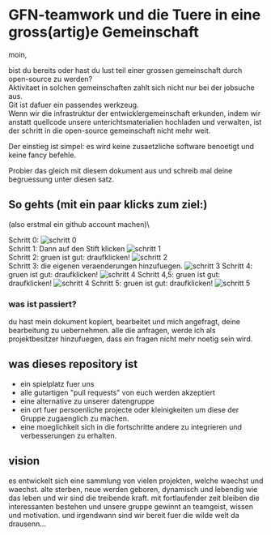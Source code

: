 
# GFN-teamwork und die Tuere in eine gross(artig)e Gemeinschaft

moin,

bist du bereits oder hast du lust teil einer grossen gemeinschaft durch open-source zu werden?\
Aktivitaet in solchen gemeinschaften zahlt sich nicht nur bei der jobsuche aus.\
Git ist dafuer ein passendes werkzeug.\
Wenn wir die infrastruktur der entwicklergemeinschaft erkunden, indem wir anstatt quellcode unsere unterichtsmaterialien hochladen und verwalten, ist der schritt in die open-source gemeinschaft nicht mehr weit.

Der einstieg ist simpel: es wird keine zusaetzliche software benoetigt und keine fancy befehle.

Probier das gleich mit diesem dokument aus und schreib mal deine begruessung unter diesen satz.


## So gehts (mit ein paar klicks zum ziel:)

(also erstmal ein github account machen)\

Schritt 0:
![schritt 0](https://github.com/teicheld/teamWerkzeugSandkasten/blob/main/img/schritt0_anklicken.png)\
Schritt 1: Dann auf den Stift klicken
![schritt 1](https://github.com/teicheld/teamWerkzeugSandkasten/blob/main/img/verbessern1.PNG)\
Schritt 2: gruen ist gut: draufklicken!
![schritt 2](https://github.com/teicheld/teamWerkzeugSandkasten/blob/main/img/verbessern2.png)\
Schritt 3: die eigenen veraenderungen hinzufuegen.
![schritt 3](https://github.com/teicheld/teamWerkzeugSandkasten/blob/main/img/verbebessern3.png)
Schritt 4: gruen ist gut: draufklicken!
![schritt 4](https://github.com/teicheld/teamWerkzeugSandkasten/blob/main/img/verbessern4.png)
Schritt 4,5: gruen ist gut: draufklicken!
![schritt 4](https://github.com/teicheld/teamWerkzeugSandkasten/blob/main/img/verbessern4.5.png)
Schritt 5: gruen ist gut: draufklicken!
![schritt 5](https://github.com/teicheld/teamWerkzeugSandkasten/blob/main/img/verbessern5.PNG)

### was ist passiert?

du hast mein dokument kopiert, bearbeitet und mich angefragt, deine bearbeitung zu uebernehmen.
alle die anfragen, werde ich als projektbesitzer hinzufuegen, dass ein fragen nicht mehr noetig sein wird.

## was dieses repository ist

- ein spielplatz fuer uns
- alle gutartigen "pull requests" von euch werden akzeptiert
- eine alternative zu unserer datengruppe
- ein ort fuer persoenliche projecte oder kleinigkeiten um diese der Gruppe zugaenglich zu machen.
- eine moeglichkeit sich in die fortschritte andere zu integrieren und verbesserungen zu erhalten.

## vision

es entwickelt sich eine sammlung von vielen projekten, welche waechst und waechst. alte sterben, neue werden geboren, dynamisch und lebendig wie das leben und wir sind die treibende kraft. mit fortlaufender zeit bleiben die interessanten bestehen und unsere gruppe gewinnt an teamgeist, wissen und motivation.
und irgendwann sind wir bereit fuer die wilde welt da drausenn...


